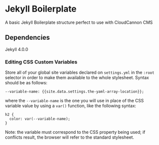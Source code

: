 # Jekyll Boilerplate
A basic Jekyll Boilerplate structure perfect to use with CloudCannon CMS

## Dependencies
Jekyll 4.0.0


### Editing CSS Custom Variables

Store all of your global site variables declared on `settings.yml` in the `:root` selector in order to make them available to the whole stylesheet. Syntax should be as follows:

```
--variable-name: {{site.data.settings.the-yaml-array-location}};
```

where the `--variable-name` is the one you will use in place of the CSS variable value by using a `var()` function, like the following syntax:

```
h2 {
  color: var(--variable-name);
}
```

Note: the variable must correspond to the CSS property being used; if conflicts result, the browser will refer to the standard stylesheet.
